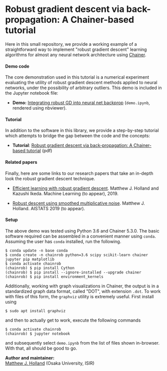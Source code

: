 # Robust gradient descent via back-propagation: A Chainer-based tutorial

Here in this small repository, we provide a working example of a straightforward way to implement "robust gradient descent" learning algorithms for almost any neural network architecture using <a href="https://chainer.org/">Chainer</a>.

#### Demo code

The core demonstration used in this tutorial is a numerical experiment evaluating the utility of robust gradient descent methods applied to neural networks, under the possibility of arbitrary outliers. This demo is included in the Jupyter notebook file:

 - __Demo:__ <a href="https://nbviewer.jupyter.org/github/feedbackward/chainrob/blob/master/demo.ipynb">Integrating robust GD into neural net backprop</a> (`demo.ipynb`, rendered using nbviewer).


#### Tutorial

In addition to the software in this library, we provide a step-by-step tutorial which attempts to bridge the gap between the code and the concepts:

 - __Tutorial__: <a href="https://feedbackward.com/content/chainrob.pdf">Robust gradient descent via back-propagation: A Chainer-based tutorial</a> (pdf)


#### Related papers

Finally, here are some links to our research papers that take an in-depth look 
the robust gradient descent technique.

 - <a href="https://arxiv.org/abs/1706.00182">Efficient learning with robust gradient descent</a>. Matthew J. Holland and Kazushi Ikeda. Machine Learning (to appear), 2019.

 - <a href="https://arxiv.org/abs/1810.06207">Robust descent using smoothed multiplicative noise</a>. Matthew J. Holland. AISTATS 2019 (to appear).


#### Setup

The above demo was tested using Python 3.6 and Chainer 5.3.0. The basic software required can be assembled in a convenient manner using `conda`. Assuming the user has `conda` installed, run the following.

```
$ conda update -n base conda
$ conda create -n chainrob python=3.6 scipy scikit-learn chainer jupyter pip matplotlib
$ conda activate chainrob
(chainrob) $ pip install Cython
(chainrob) $ pip install --ignore-installed --upgrade chainer
(chainrob) $ pip install environment_kernels
```

Additionally, working with graph visualizations in Chainer, the output is in a standardized graph data format, called "DOT", with extension `.dot`. To work with files of this form, the `graphviz` utility is extremely useful. First install using

```
$ sudo apt install graphviz
```

and then to actually get to work, execute the following commands

```
$ conda activate chainrob
(chainrob) $ jupyter notebook
```

and subsequently select `demo.ipynb` from the list of files shown in-browser.
With that, all should be good to go.


__Author and maintainer:__<br>
<a href="https://feedbackward.com/">Matthew J. Holland</a> (Osaka University, ISIR)
